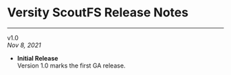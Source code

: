 Versity ScoutFS Release Notes
=============================

---
v1.0
\
*Nov 8, 2021*


* **Initial Release**
\
  Version 1.0 marks the first GA release.
